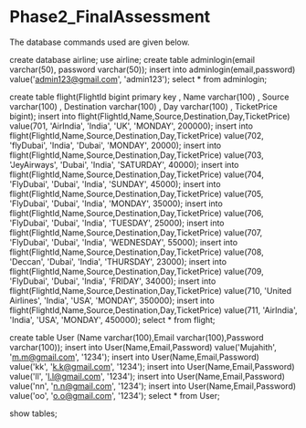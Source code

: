 # Phase2_FinalAssessment
The database commands used are given below.

create database airline;
use airline;
create table adminlogin(email varchar(50), password varchar(50));
insert into adminlogin(email,password) value('admin123@gmail.com', 'admin123');
select * from adminlogin;

create table flight(FlightId bigint primary  key , Name varchar(100) , Source varchar(100) , Destination varchar(100) , Day varchar(100) , TicketPrice bigint);
insert into flight(FlightId,Name,Source,Destination,Day,TicketPrice) value(701, 'AirIndia', 'India', 'UK', 'MONDAY', 200000);
insert into flight(FlightId,Name,Source,Destination,Day,TicketPrice) value(702, 'flyDubai', 'India', 'Dubai', 'MONDAY', 20000);
insert into flight(FlightId,Name,Source,Destination,Day,TicketPrice) value(703, 'JeyAirways', 'Dubai', 'India', 'SATURDAY', 40000);
insert into flight(FlightId,Name,Source,Destination,Day,TicketPrice) value(704, 'FlyDubai', 'Dubai', 'India', 'SUNDAY', 45000);
insert into flight(FlightId,Name,Source,Destination,Day,TicketPrice) value(705, 'FlyDubai', 'Dubai', 'India', 'MONDAY', 35000);
insert into flight(FlightId,Name,Source,Destination,Day,TicketPrice) value(706, 'FlyDubai', 'Dubai', 'India', 'TUESDAY', 25000);
insert into flight(FlightId,Name,Source,Destination,Day,TicketPrice) value(707, 'FlyDubai', 'Dubai', 'India', 'WEDNESDAY', 55000);
insert into flight(FlightId,Name,Source,Destination,Day,TicketPrice) value(708, 'Deccan', 'Dubai', 'India', 'THURSDAY', 23000);
insert into flight(FlightId,Name,Source,Destination,Day,TicketPrice) value(709, 'FlyDubai', 'Dubai', 'India', 'FRIDAY', 34000);
insert into flight(FlightId,Name,Source,Destination,Day,TicketPrice) value(710, 'United Airlines', 'India', 'USA', 'MONDAY', 350000);
insert into flight(FlightId,Name,Source,Destination,Day,TicketPrice) value(711, 'AirIndia', 'India', 'USA', 'MONDAY', 450000);
select * from flight;

create table User (Name varchar(100),Email varchar(100),Password varchar(100));
insert into User(Name,Email,Password) value('Mujahith', 'm.m@gmail.com', '1234');
insert into User(Name,Email,Password) value('kk', 'k.k@gmail.com', '1234');
insert into User(Name,Email,Password) value('ll', 'l.l@gmail.com', '1234');
insert into User(Name,Email,Password) value('nn', 'n.n@gmail.com', '1234');
insert into User(Name,Email,Password) value('oo', 'o.o@gmail.com', '1234');
select * from User;

show tables;
